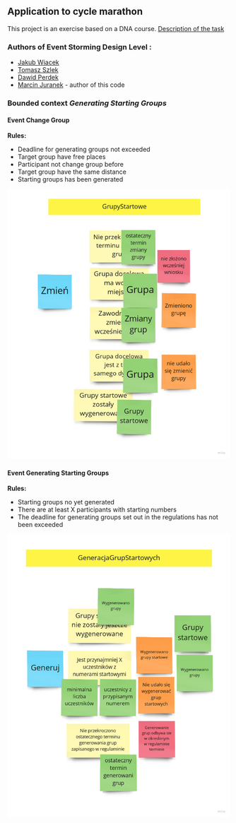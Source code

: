 ## Application to cycle marathon 
This project is an exercise based on a DNA course.
[Description of the task](https://ismartdev.pl/dna-zadania/esdl/)
### Authors of Event Storming Design Level :
-  [Jakub Wiacek](https://www.linkedin.com/in/jakub-wi%C4%85cek-512551b6/ "Jakub Wiacek")
-  [Tomasz Szlek](https://www.linkedin.com/in/tomasz-szlek-275653169/ "Tomasz Szlek")
-  [Dawid Perdek](https://www.linkedin.com/in/perdekdawid/ "Dawid Perdek")
-  [Marcin Juranek](https://ismartdev.pl "Marcin Juranek") - author of this code

### Bounded  context *Generating Starting Groups*

#### Event Change Group
**Rules:**
- Deadline  for generating groups not exceeded
- Target group have free places
- Participant not change group before
- Target group have the same distance
- Starting groups has been generated

[![](https://github.com/marcinJ81/marathonES/blob/master/images/change_group.jpg)](https://github.com/marcinJ81/marathonES/blob/master/images/change_group.jpg "Change Group")

#### Event Generating Starting Groups
**Rules:**
- Starting groups no yet generated
- There are at least X participants with starting numbers
- The deadline for generating groups set out in the regulations has not been exceeded

[![](https://github.com/marcinJ81/marathonES/blob/master/images/generate_groups.jpg)](https://github.com/marcinJ81/marathonES/blob/master/images/generate_groups.jpg "Generate Groups")